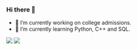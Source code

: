 ### Hi there 👋

- 🔭 I’m currently working on college admissions.
- 🌱 I’m currently learning Python, C++ and SQL.

![](https://raw.githubusercontent.com/luke-tangh/github-stats/master/generated/overview.svg#gh-dark-mode-only)
![](https://raw.githubusercontent.com/luke-tangh/github-stats/master/generated/languages.svg#gh-dark-mode-only)

<!--
**luke-tangh/luke-tangh** is a ✨ _special_ ✨ repository because its `README.md` (this file) appears on your GitHub profile.

Here are some ideas to get you started:

- 🔭 I’m currently working on ...
- 🌱 I’m currently learning ...
- 👯 I’m looking to collaborate on ...
- 🤔 I’m looking for help with ...
- 💬 Ask me about ...
- 📫 How to reach me: ...
- 😄 Pronouns: ...
- ⚡ Fun fact: ...
-->
